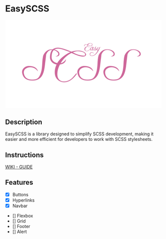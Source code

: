 # EasySCSS

![EasySCSS Logo](logo.png)


## Description

EasySCSS is a library designed to simplify SCSS development, making it easier and more efficient for developers to work with SCSS stylesheets.


## Instructions

[WIKI - GUIDE](https://github.com/ganeshbistakaji/EasySCSS/wiki/INTRODUCTION)


## Features

- [x] Buttons
- [x] Hyperlinks
- [x] Navbar
- [] Flexbox
- [] Grid
- [] Footer
- [] Alert
